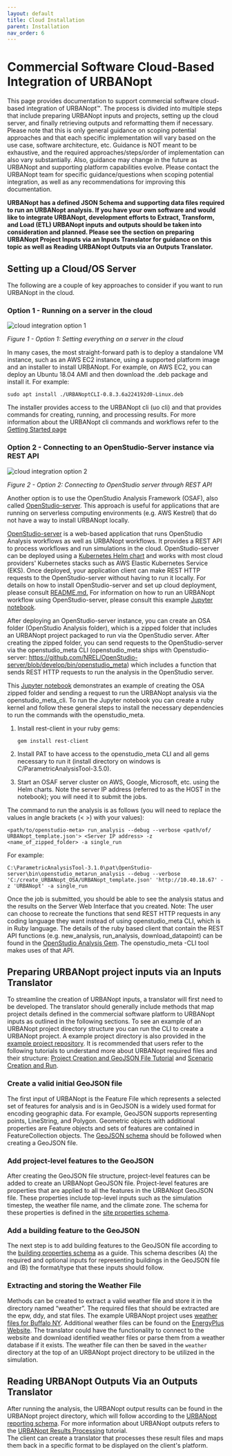```yaml
---
layout: default
title: Cloud Installation
parent: Installation
nav_order: 6
---
```


# Commercial Software Cloud-Based Integration of URBANopt

This page provides documentation to support commercial software cloud-based integration of URBANopt™. The process is divided into multiple steps that include preparing URBANopt inputs and projects, setting up the cloud server, and finally retrieving outputs and reformatting them if necessary. Please note that this is only general guidance on scoping potential approaches and that each specific implementation will vary based on the use case, software architecture, etc. Guidance is NOT meant to be exhaustive, and the required approaches/steps/order of implementation can also vary substantially. Also, guidance may change in the future as URBANopt and supporting platform capabilities evolve. Please contact the URBANopt team for specific guidance/questions when scoping potential integration, as well as any recommendations for improving this documentation.

**URBANopt has a defined JSON Schema and supporting data files required to run an URBANopt analysis.  If you have your own software and would like to integrate URBANopt, development efforts to Extract, Transform, and Load (ETL) URBANopt inputs and outputs should be taken into consideration and planned. Please see the section on preparing URBANopt Project Inputs via an Inputs Translator for guidance on this topic as well as Reading URBANopt Outputs via an Outputs Translator.**



## Setting up a Cloud/OS Server

The following are a couple of key approaches to consider if you want to run URBANopt in the cloud.

### Option 1 - Running on a server in the cloud

![cloud integration option 1](../../doc_files/cloud_integration_option_1.jpg)

*Figure 1 - Option 1: Setting everything on a server in the cloud*

In many cases, the most straight-forward path is to deploy a standalone VM instance, such as an AWS EC2 instance, using a supported platform image and an installer to install URBANopt. For example, on AWS EC2, you can deploy an Ubuntu 18.04 AMI and then download the .deb package and install it. For example:

```terminal
sudo apt install ./URBANoptCLI-0.8.3.6a224192d0-Linux.deb
```

The installer provides access to the URBANopt cli (uo cli) and that provides commands for creating, running, and processing results. For more information about the URBANopt cli commands and workflows refer to the [Getting Started page](https://docs.urbanopt.net/getting_started/getting_started.html)


### Option 2 - Connecting to an OpenStudio-Server instance via REST API

![cloud integration option 2](../../doc_files/cloud_integration_option_2.jpg)

*Figure 2 - Option 2: Connecting to OpenStudio server through REST API*

Another option is to use the OpenStudio Analysis Framework (OSAF), also called [OpenStudio-server](https://github.com/NREL/OpenStudio-server).  This approach is useful for applications that are running on serverless computing environments (e.g. AWS Kestrel) that do not have a way to install URBANopt locally. 

[OpenStudio-server](https://github.com/NREL/OpenStudio-server) is a web-based application that runs OpenStudio Analysis workflows as well as URBANopt workflows. It provides a REST API to process workflows and run simulations in the cloud. OpenStudio-server can be deployed using a  [Kubernetes Helm chart](https://github.com/NREL/OpenStudio-server-helm) and works with most cloud providers' Kubernetes stacks such as AWS Elastic Kubernetes Service (EKS). Once deployed, your application client can make REST HTTP requests to the OpenStudio-server without having to run it locally.  For details on how to install OpenStudio-server and set up cloud deployment, please consult [README.md.](https://github.com/NREL/OpenStudio-server-helm/#readme) For information on how to run an URBANopt workflow using OpenStudio-server, please consult this example [Jupyter notebook](https://github.com/NREL/docker-openstudio-jupyter/blob/openstudio/notebooks/create_URBANopt_OSA.ipynb).

After deploying an OpenStudio-server instance, you can create an OSA folder (OpenStudio Analysis folder), which is a zipped folder that includes an URBANopt project packaged to run via the OpenStudio server. After creating the zipped folder, you can send requests to the OpenStudio-server via the openstudio_meta CLI (openstudio_meta ships with Openstudio-server: https://github.com/NREL/OpenStudio-server/blob/develop/bin/openstudio_meta) which includes a function that sends REST HTTP requests to run the analysis in the OpenStudio server.

This [Jupyter notebook](https://github.com/NREL/docker-openstudio-jupyter/blob/openstudio/notebooks/create_URBANopt_OSA.ipynb) demonstrates an example of creating the OSA zipped folder and sending a request to run the URBANopt analysis via the openstudio_meta_cli.  To run the Jupyter notebook you can create a ruby kernel and follow these general steps to install the necessary dependencies to run the commands with the openstudio_meta.

1. Install rest-client in your ruby gems:

   ```terminal
   gem install rest-client
   ```

2.	Install PAT to have access to the openstudio_meta CLI and all gems necessary to run it (install directory on windows is  C/ParametricAnalysisTool-3.5.0).

3.	Start an OSAF server cluster on AWS, Google, Microsoft, etc. using the Helm charts. Note the server IP address (referred to as the HOST in the notebook); you will need it to submit the jobs.

The command to run the analysis is as follows (you will need to replace the values in angle brackets (< >) with your values):


```terminal
<path/to/openstudio-meta> run_analysis --debug --verbose <path/of/ URBANopt_template.json'> <Server IP address> -z <name_of_zipped_folder> -a single_run
```

For example:

```terminal
C:\ParametricAnalysisTool-3.1.0\pat\OpenStudio-server\bin\openstudio_metarun_analysis --debug --verbose 'C:/create_URBANopt_OSA/URBANopt_template.json' 'http://10.40.18.67' -z 'URBANopt' -a single_run
```
Once the job is submitted, you should be able to see the analysis status and the results on the Server Web Interface that you created. 
Note: The user can choose to recreate the functions that send REST HTTP requests in any coding language they want instead of using openstudio_meta CLI, which is in Ruby language. The details of the ruby based client that contain the REST API functions (e.g. new_analysis, run_analysis, download_datapoint) can be found in the [OpenStudio Analysis Gem](https://github.com/NREL/OpenStudio-analysis-gem/blob/develop/lib/openstudio/analysis/server_api.rb). The openstudio_meta -CLI tool makes uses of that API.


## Preparing URBANopt project inputs via an Inputs Translator

To streamline the creation of URBANopt inputs, a translator will first need to be developed. The translator should generally include methods that map project details defined in the commercial software platform to URBANopt inputs as outlined in the following sections. To see an example of an URBANopt project directory structure you can run the CLI to create a URBANopt project. A example project directory is also provided in the [example project repository](https://github.com/urbanopt/urbanopt-example-geojson-project/tree/develop/example_project). It is recommended that users refer to the following tutorials to understand more about URBANopt required files and their structure:   [Project Creation and GeoJSON File Tutorial](https://urbanopt-tutorial.s3.amazonaws.com/videos/05_CreateProject.mp4)  and  [Scenario Creation and Run](https://urbanopt-tutorial.s3.amazonaws.com/videos/06_CreateRunScenario.mp4). 


### Create a valid initial GeoJSON file

The first input of URBANopt is the Feature File which represents a selected set of features for analysis and is in GeoJSON is a widely used format for encoding geographic data. For example, GeoJSON supports representing points, LineString, and Polygon. Geometric objects with additional properties are Feature objects and sets of features are contained in FeatureCollection objects. The [GeoJSON schema](https://github.com/urbanopt/urbanopt-geojson-gem/blob/develop/lib/urbanopt/geojson/schema/geojson_schema.json) should be followed when creating a GeoJSON file.


### Add project-level features to the GeoJSON

After creating the GeoJSON file structure, project-level features can be added to create an URBANopt GeoJSON file. Project-level features are properties that are applied to all the features in the URBANopt GeoJSON file. These properties include top-level inputs such as the simulation timestep, the weather file name, and the climate zone. The schema for these properties is defined in the [site properties schema](https://github.com/urbanopt/urbanopt-geojson-gem/blob/develop/lib/urbanopt/geojson/schema/site_properties.json).

### Add a building feature to the GeoJSON

The next step is to add building features to the GeoJSON file according to the [building properties schema](https://github.com/urbanopt/urbanopt-geojson-gem/blob/develop/lib/urbanopt/geojson/schema/building_properties.json) as a guide. This schema describes (A) the required and optional inputs for representing buildings in the GeoJSON file and (B) the format/type that these inputs should follow.

### Extracting and storing the Weather File

Methods can be created to extract a valid weather file and store it in the directory named “weather”. The required files that should be extracted are the epw, ddy, and stat files. The example URBANopt project uses [weather files for Buffalo NY](https://github.com/urbanopt/urbanopt-cli/tree/develop/example_files/weather). Additional weather files can be found on the [EnergyPlus Website](https://energyplus.net/weather). The translator could have the functionality to connect to the website and download identified weather files or parse them from a weather database if it exists. The weather file can then be saved in the `weather` directory at the top of an URBANopt project directory to be utilized in the simulation.

## Reading URBANopt Outputs Via an Outputs Translator

After running the analysis, the URBANopt output results can be found in the URBANopt project directory, which will follow according to the [URBANopt reporting schema](https://github.com/urbanopt/urbanopt-reporting-gem/tree/develop/lib/urbanopt/reporting/default_reports/schema). For more information about URBANopt outputs refers to the [URBANopt Results Processing](https://urbanopt-tutorial.s3.amazonaws.com/videos/07a_PostProcess.mp4) tutorial.  
The client can create a translator that processes these result files and maps them back in a specific format to be displayed on the client's platform.